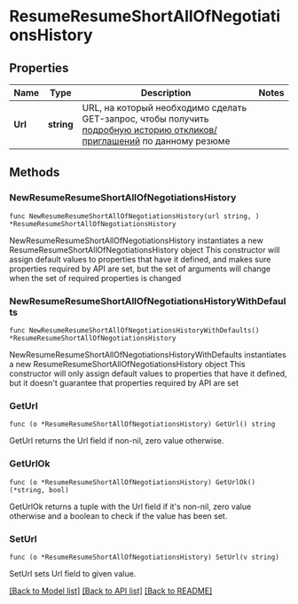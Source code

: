 # ResumeResumeShortAllOfNegotiationsHistory

## Properties

Name | Type | Description | Notes
------------ | ------------- | ------------- | -------------
**Url** | **string** | URL, на который необходимо сделать GET-запрос, чтобы получить [подробную историю откликов/приглашений](#tag/Otklikipriglasheniya-rabotodatelya/operation/get-resume-negotiations-history) по данному резюме | 

## Methods

### NewResumeResumeShortAllOfNegotiationsHistory

`func NewResumeResumeShortAllOfNegotiationsHistory(url string, ) *ResumeResumeShortAllOfNegotiationsHistory`

NewResumeResumeShortAllOfNegotiationsHistory instantiates a new ResumeResumeShortAllOfNegotiationsHistory object
This constructor will assign default values to properties that have it defined,
and makes sure properties required by API are set, but the set of arguments
will change when the set of required properties is changed

### NewResumeResumeShortAllOfNegotiationsHistoryWithDefaults

`func NewResumeResumeShortAllOfNegotiationsHistoryWithDefaults() *ResumeResumeShortAllOfNegotiationsHistory`

NewResumeResumeShortAllOfNegotiationsHistoryWithDefaults instantiates a new ResumeResumeShortAllOfNegotiationsHistory object
This constructor will only assign default values to properties that have it defined,
but it doesn't guarantee that properties required by API are set

### GetUrl

`func (o *ResumeResumeShortAllOfNegotiationsHistory) GetUrl() string`

GetUrl returns the Url field if non-nil, zero value otherwise.

### GetUrlOk

`func (o *ResumeResumeShortAllOfNegotiationsHistory) GetUrlOk() (*string, bool)`

GetUrlOk returns a tuple with the Url field if it's non-nil, zero value otherwise
and a boolean to check if the value has been set.

### SetUrl

`func (o *ResumeResumeShortAllOfNegotiationsHistory) SetUrl(v string)`

SetUrl sets Url field to given value.



[[Back to Model list]](../README.md#documentation-for-models) [[Back to API list]](../README.md#documentation-for-api-endpoints) [[Back to README]](../README.md)


